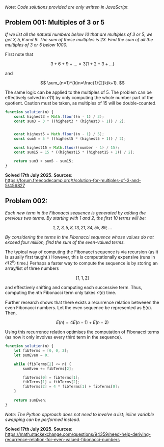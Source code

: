 *Note: Code solutions provided are only written in JavaScript.*
## Problem 001: Multiples of 3 or 5
*If we list all the natural numbers below $10$ that are multiples of $3$ or $5$, we get $3, 5, 6$ and $9$. The sum of these multiples is $23$. Find the sum of all the multiples of $3$ or $5$ below $1000$.*

First note that

$$
3+6+9+\dots=3(1+2+3+\dots)
$$

and

$$
\sum_{n=1}^{k}n=\frac{1}{2}k(k+1).
$$

The same logic can be applied to the multiples of $5$. The problem can be effectively solved in $\mathcal{O}(1)$ by only computing the whole number part of the quotient. Caution must be taken, as multiples of $15$ will be double-counted.
```js
function solution(n) {
    const highest3 = Math.floor((n - 1) / 3);
    const sum3 = 3 * ((highest3 * (highest3 + 1)) / 2);


    const highest5 = Math.floor((n - 1) / 5);
    const sum5 = 5 * ((highest5 * (highest5 + 1)) / 2);

    const highest15 = Math.floor((number - 1) / 15);
    const sum15 = 15 * ((highest15 * (highest15 + 1)) / 2);

    return sum3 + sum5 - sum15;
}
```
**Solved 17th July 2025.**
**Sources:**
https://forum.freecodecamp.org/t/solution-for-multiples-of-3-and-5/456827
## Problem 002:
*Each new term in the Fibonacci sequence is generated by adding the previous two terms. By starting with $1$ and $2$, the first $10$ terms will be:*

*$$
1, 2, 3, 5, 8, 13, 21, 34, 55, 89,\dots
$$*

*By considering the terms in the Fibonacci sequence whose values do not exceed four million, find the sum of the even-valued terms.*

The typical way of computing the Fibonacci sequence is via recursion (as it is usually first taught.) However, this is computationally expensive (runs in $\mathcal{O}(2^{n})$ time.) Perhaps a faster way to compute the sequence is by storing an array/list of three numbers

$$
[1,1,2]
$$

and effectively shifting and computing each successive term. Thus, computing the $n$th Fibonacci term only takes $\mathcal{O}(n)$ time.

Further research shows that there exists a recurrence relation betweeen the even Fibonacci numbers. Let the even sequence be represented as $E(n)$. Then,

$$
E(n)=4E(n-1)+E(n-2)
$$

Using this recurrence relation optimises the computation of Fibonacci terms (as now it only involves every third term in the sequence).
```js
function solution(n) {
	let fibTerms = [0, 0, 2];
    let sumEven = 0;

    while (fibTerms[2] <= n) {
        sumEven += fibTerms[2];

        fibTerms[0] = fibTerms[1];
        fibTerms[1] = fibTerms[2];
        fibTerms[2] = 4 * fibTerms[1] + fibTerms[0];
    }
    
	return sumEven;
}
```
*Note: The Python approach does not need to involve a list; inline variable swapping can be performed instead.*

**Solved 17th July 2025.**
**Sources:**
https://math.stackexchange.com/questions/94359/need-help-deriving-recurrence-relation-for-even-valued-fibonacci-numbers

